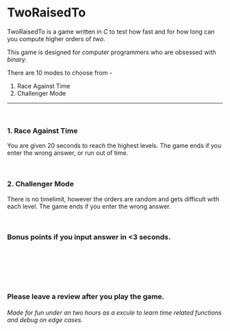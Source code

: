 # TwoRaisedTo

TwoRaisedTo is a game written in _C_ to test how fast and for how long can you compute higher orders of *two*.

This game is designed for computer programmers who are obsessed with _binary_.

There are 10 modes to choose from -
1. Race Against Time
2. Challenger Mode

---------

&nbsp;

### 1. Race Against Time
You are given 20 seconds to reach the highest levels.
The game ends if you enter the wrong answer, or run out of time.

&nbsp;

### 2. Challenger Mode
There is no timelimit, however the orders are random and gets difficult with each level.
The game ends if you enter the wrong answer.

&nbsp;

### Bonus points if you input answer in <3 seconds.

&nbsp;

&nbsp;

&nbsp;


### Please leave a review after you play the game.


###### Made for fun under an two hours as a excule to learn time related functions and debug on edge cases.
